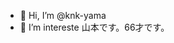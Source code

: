 - 👋 Hi, I’m @knk-yama
- 👀 I’m intereste
山本です。66才です。


<!---
knk-yama/knk-yama is a ✨ special ✨ repository because its `README.md` (this file) appears on your GitHub profile.
You can click the Preview link to take a look at your changes.
--->
